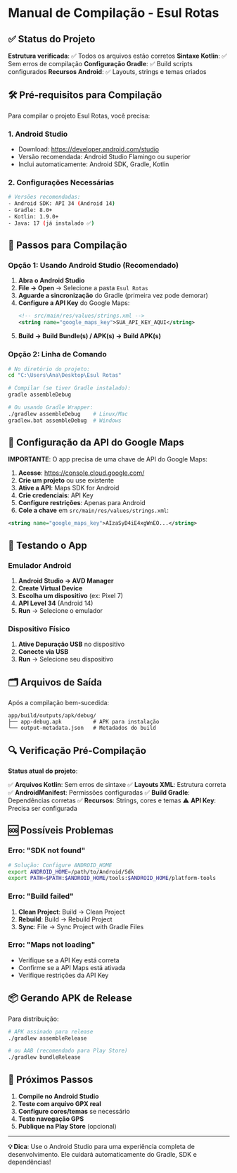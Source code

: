 # Manual de Compilação - Esul Rotas

## ✅ Status do Projeto

**Estrutura verificada**: ✅ Todos os arquivos estão corretos
**Sintaxe Kotlin**: ✅ Sem erros de compilação
**Configuração Gradle**: ✅ Build scripts configurados
**Recursos Android**: ✅ Layouts, strings e temas criados

## 🛠️ Pré-requisitos para Compilação

Para compilar o projeto Esul Rotas, você precisa:

### 1. **Android Studio**
- Download: https://developer.android.com/studio
- Versão recomendada: Android Studio Flamingo ou superior
- Inclui automaticamente: Android SDK, Gradle, Kotlin

### 2. **Configurações Necessárias**
```bash
# Versões recomendadas:
- Android SDK: API 34 (Android 14)
- Gradle: 8.0+
- Kotlin: 1.9.0+
- Java: 17 (já instalado ✅)
```

## 🚀 Passos para Compilação

### **Opção 1: Usando Android Studio (Recomendado)**

1. **Abra o Android Studio**
2. **File → Open** → Selecione a pasta `Esul Rotas`
3. **Aguarde a sincronização** do Gradle (primeira vez pode demorar)
4. **Configure a API Key** do Google Maps:
   ```xml
   <!-- src/main/res/values/strings.xml -->
   <string name="google_maps_key">SUA_API_KEY_AQUI</string>
   ```
5. **Build → Build Bundle(s) / APK(s) → Build APK(s)**

### **Opção 2: Linha de Comando**

```bash
# No diretório do projeto:
cd "C:\Users\Ana\Desktop\Esul Rotas"

# Compilar (se tiver Gradle instalado):
gradle assembleDebug

# Ou usando Gradle Wrapper:
./gradlew assembleDebug    # Linux/Mac
gradlew.bat assembleDebug  # Windows
```

## 🔧 Configuração da API do Google Maps

**IMPORTANTE**: O app precisa de uma chave de API do Google Maps:

1. **Acesse**: https://console.cloud.google.com/
2. **Crie um projeto** ou use existente
3. **Ative a API**: Maps SDK for Android
4. **Crie credenciais**: API Key
5. **Configure restrições**: Apenas para Android
6. **Cole a chave** em `src/main/res/values/strings.xml`:

```xml
<string name="google_maps_key">AIzaSyD4iE4xgWnEO...</string>
```

## 📱 Testando o App

### **Emulador Android**
1. **Android Studio → AVD Manager**
2. **Create Virtual Device**
3. **Escolha um dispositivo** (ex: Pixel 7)
4. **API Level 34** (Android 14)
5. **Run** → Selecione o emulador

### **Dispositivo Físico**
1. **Ative Depuração USB** no dispositivo
2. **Conecte via USB**
3. **Run** → Selecione seu dispositivo

## 🗂️ Arquivos de Saída

Após a compilação bem-sucedida:

```
app/build/outputs/apk/debug/
├── app-debug.apk          # APK para instalação
└── output-metadata.json   # Metadados do build
```

## 🔍 Verificação Pré-Compilação

**Status atual do projeto**:

✅ **Arquivos Kotlin**: Sem erros de sintaxe
✅ **Layouts XML**: Estrutura correta
✅ **AndroidManifest**: Permissões configuradas
✅ **Build Gradle**: Dependências corretas
✅ **Recursos**: Strings, cores e temas
⚠️ **API Key**: Precisa ser configurada

## 🆘 Possíveis Problemas

### **Erro: "SDK not found"**
```bash
# Solução: Configure ANDROID_HOME
export ANDROID_HOME=/path/to/Android/Sdk
export PATH=$PATH:$ANDROID_HOME/tools:$ANDROID_HOME/platform-tools
```

### **Erro: "Build failed"**
1. **Clean Project**: Build → Clean Project
2. **Rebuild**: Build → Rebuild Project
3. **Sync**: File → Sync Project with Gradle Files

### **Erro: "Maps not loading"**
- Verifique se a API Key está correta
- Confirme se a API Maps está ativada
- Verifique restrições da API Key

## 📦 Gerando APK de Release

Para distribuição:

```bash
# APK assinado para release
./gradlew assembleRelease

# ou AAB (recomendado para Play Store)
./gradlew bundleRelease
```

## 🎯 Próximos Passos

1. **Compile no Android Studio**
2. **Teste com arquivo GPX real**
3. **Configure cores/temas** se necessário
4. **Teste navegação GPS**
5. **Publique na Play Store** (opcional)

---

**💡 Dica**: Use o Android Studio para uma experiência completa de desenvolvimento. Ele cuidará automaticamente do Gradle, SDK e dependências!

